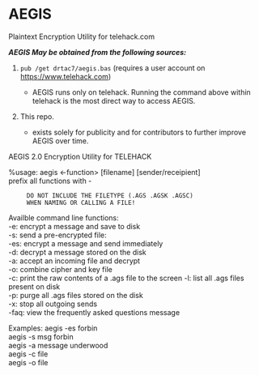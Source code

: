 # AEGIS
Plaintext Encryption Utility for telehack.com

***AEGIS May be obtained from the following sources:***

1. `pub /get drtac7/aegis.bas` (requires a user account on https://www.telehack.com)
    - AEGIS runs only on telehack. Running the command above within telehack is the most direct way to access AEGIS. 

2. This repo. 
   - exists solely for publicity and for contributors to further improve AEGIS over time.

 AEGIS 2.0 Encryption Utility for TELEHACK             
                                                                 
 %usage: aegis <-function> [filename] [sender/receipient]        
         prefix all functions with -                             
                                                                 
         DO NOT INCLUDE THE FILETYPE (.AGS .AGSK .AGSC)          
         WHEN NAMING OR CALLING A FILE!                          
                                                                 
 Availble command line functions:                                
         -e: encrypt a message and save to disk                  
         -s: send a pre-encrypted file:                          
         -es: encrypt a message and send immediately             
         -d: decrypt a message stored on the disk                
         -a: accept an incoming file and decrypt                 
         -o: combine cipher and key file                         
         -c: print the raw contents of a .ags file to the screen 
         -l: list all .ags files present on disk                 
         -p: purge all .ags files stored on the disk             
         -x: stop all outgoing sends                             
         -faq: view the frequently asked questions message       
                                                                 
 Examples:  aegis -es forbin                                     
            aegis -s msg forbin                                  
            aegis -a message underwood                           
            aegis -c file                                        
            aegis -o file                                                                            
  
           
